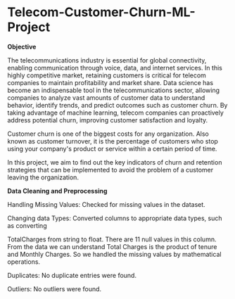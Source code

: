 # Telecom-Customer-Churn-ML-Project


**Objective**

The telecommunications industry is essential for global connectivity, enabling communication through voice, data, and internet services. In this highly competitive market, retaining customers is critical for telecom companies to maintain profitability and market share. Data science has become an indispensable tool in the telecommunications sector, allowing companies to analyze vast amounts of customer data to understand behavior, identify trends, and predict outcomes such as customer churn. By taking advantage of machine learning, telecom companies can proactively address potential churn, improving customer satisfaction and loyalty.

Customer churn is one of the biggest costs for any organization. Also known as customer turnover, it is the percentage of customers who stop using your company's product or service within a certain period of time.

In this project, we aim to find out the key indicators of churn and retention strategies that can be implemented to avoid the problem of a customer leaving the organization.


**Data Cleaning and Preprocessing**

Handling Missing Values: Checked for missing values in the dataset.

Changing data Types: Converted columns to appropriate data types, such as converting

TotalCharges from string to float. There are 11 null values in this column. From the data we can understand Total Charges is the product of tenure and Monthly Charges. So we  handled the missing values by mathematical operations.

Duplicates: No duplicate entries were found.

Outliers: No outliers were found.


